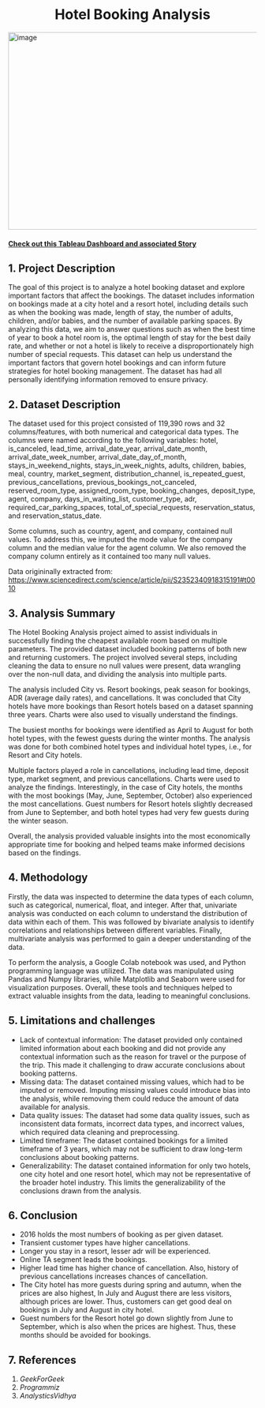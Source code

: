 <h1 align='center'><b>Hotel Booking Analysis</b></h1>

<img src="https://images.unsplash.com/photo-1564501049412-61c2a3083791?ixlib=rb-4.0.3&ixid=MnwxMjA3fDB8MHxwaG90by1wYWdlfHx8fGVufDB8fHx8&auto=format&fit=crop&w=1632&q=80" alt="image" style="width:1000px;height:400px;">

#### <a href = "https://public.tableau.com/app/profile/bhaskar.kumar5658/viz/HotelBookingDashboard_16774308027600/Story1"> <strong>Check out this Tableau Dashboard and associated Story</strong> </a><br>

## 1. Project Description
The goal of this project is to analyze a hotel booking dataset and explore important factors that affect the bookings. The dataset includes information on bookings made at a city hotel and a resort hotel, including details such as when the booking was made, length of stay, the number of adults, children, and/or babies, and the number of available parking spaces. By analyzing this data, we aim to answer questions such as when the best time of year to book a hotel room is, the optimal length of stay for the best daily rate, and whether or not a hotel is likely to receive a disproportionately high number of special requests. This dataset can help us understand the important factors that govern hotel bookings and can inform future strategies for hotel booking management. The dataset has had all personally identifying information removed to ensure privacy.

## 2. Dataset Description
The dataset used for this project consisted of 119,390 rows and 32 columns/features, with both numerical and categorical data types. The columns were named according to the following variables: hotel, is_canceled, lead_time, arrival_date_year, arrival_date_month, arrival_date_week_number, arrival_date_day_of_month, stays_in_weekend_nights, stays_in_week_nights, adults, children, babies, meal, country, market_segment, distribution_channel, is_repeated_guest, previous_cancellations, previous_bookings_not_canceled, reserved_room_type, assigned_room_type, booking_changes, deposit_type, agent, company, days_in_waiting_list, customer_type, adr, required_car_parking_spaces, total_of_special_requests, reservation_status, and reservation_status_date.

Some columns, such as country, agent, and company, contained null values. To address this, we imputed the mode value for the company column and the median value for the agent column. We also removed the company column entirely as it contained too many null values.

Data origininally extracted from: https://www.sciencedirect.com/science/article/pii/S2352340918315191#t0010

## 3. Analysis Summary
The Hotel Booking Analysis project aimed to assist individuals in successfully finding the cheapest available room based on multiple parameters. The provided dataset included booking patterns of both new and returning customers. The project involved several steps, including cleaning the data to ensure no null values were present, data wrangling over the non-null data, and dividing the analysis into multiple parts.

The analysis included City vs. Resort bookings, peak season for bookings, ADR (average daily rates), and cancellations. It was concluded that City hotels have more bookings than Resort hotels based on a dataset spanning three years. Charts were also used to visually understand the findings.

The busiest months for bookings were identified as April to August for both hotel types, with the fewest guests during the winter months. The analysis was done for both combined hotel types and individual hotel types, i.e., for Resort and City hotels.

Multiple factors played a role in cancellations, including lead time, deposit type, market segment, and previous cancellations. Charts were used to analyze the findings. Interestingly, in the case of City hotels, the months with the most bookings (May, June, September, October) also experienced the most cancellations. Guest numbers for Resort hotels slightly decreased from June to September, and both hotel types had very few guests during the winter season.

Overall, the analysis provided valuable insights into the most economically appropriate time for booking and helped teams make informed decisions based on the findings.

## 4. Methodology
Firstly, the data was inspected to determine the data types of each column, such as categorical, numerical, float, and integer. After that, univariate analysis was conducted on each column to understand the distribution of data within each of them. This was followed by bivariate analysis to identify correlations and relationships between different variables. Finally, multivariate analysis was performed to gain a deeper understanding of the data.

To perform the analysis, a Google Colab notebook was used, and Python programming language was utilized. The data was manipulated using Pandas and Numpy libraries, while Matplotlib and Seaborn were used for visualization purposes. Overall, these tools and techniques helped to extract valuable insights from the data, leading to meaningful conclusions.

## 5. Limitations and challenges
<ul>
  <li>Lack of contextual information: The dataset provided only contained limited information about each booking and did not provide any contextual information such as the reason for travel or the purpose of the trip. This made it challenging to draw accurate conclusions about booking patterns.</li>

  <li>Missing data: The dataset contained missing values, which had to be imputed or removed. Imputing missing values could introduce bias into the analysis, while removing them could reduce the amount of data available for analysis.</li>

  <li>Data quality issues: The dataset had some data quality issues, such as inconsistent data formats, incorrect data types, and incorrect values, which required data cleaning and preprocessing.</li>

  <li>Limited timeframe: The dataset contained bookings for a limited timeframe of 3 years, which may not be sufficient to draw long-term conclusions about booking patterns.</li>

  <li>Generalizability: The dataset contained information for only two hotels, one city hotel and one resort hotel, which may not be representative of the broader hotel industry. This limits the generalizability of the conclusions drawn from the analysis.</li>
</ul>

## 6. Conclusion
<ul>
  <li>2016 holds the most numbers of booking as per given dataset.</li>
  <li>Transient customer types have higher cancellations.</li>
  <li>Longer you stay in a resort, lesser adr will be experienced.</li>
  <li>Online TA segment leads the bookings.</li>
  <li>Higher lead time has higher chance of cancellation. Also, history of previous cancellations increases chances of cancellation.</li>
  <li>The City hotel has more guests during spring and autumn, when the prices are also highest, In July and August there are less visitors, although prices are lower. Thus, customers can get good deal on bookings in July and August in city hotel.</li>
  <li>Guest numbers for the Resort hotel go down slightly from June to September, which is also when the prices are highest. Thus, these months should be avoided for bookings.</li>
</ul>

## 7. References
<ol>
  <li> <i>GeekForGeek</i></li>
  <li> <i>Programmiz</i></li>
  <li> <i>AnalysticsVidhya</i></li>
</ol>
